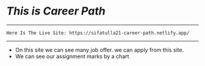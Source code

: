 # *This is Career Path*
---

```Here Is The Live Site: https://sifatulla21-career-path.netlify.app/```

---
* On this site we can see many job offer. we can apply from this site.
* We can see our assignment marks by a chart

